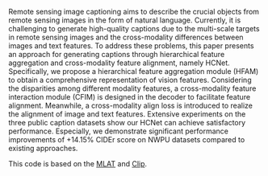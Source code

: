 Remote sensing image captioning aims to describe the crucial objects from remote sensing images in the form of natural language. Currently, it is challenging to generate high-quality captions due to the multi-scale targets in remote sensing images and the cross-modality differences between images and text features. To address these problems, this paper presents an approach for generating captions through hierarchical feature aggregation and cross-modality feature alignment, namely HCNet. Specifically, we propose a hierarchical feature aggregation module (HFAM) to obtain a comprehensive representation of vision features. Considering the disparities among different modality features, a cross-modality feature interaction module (CFIM) is designed in the decoder to facilitate feature alignment. Meanwhile, a cross-modality align loss is introduced to realize the alignment of image and text features. Extensive experiments on the three public caption datasets show our HCNet can achieve satisfactory performance. Especially, we demonstrate significant
performance improvements of +14.15\% CIDEr score on NWPU datasets compared to existing approaches.


This code is based on the [MLAT](https://github.com/Chen-Yang-Liu/MLAT) and [Clip](https://github.com/openai/CLIP).
